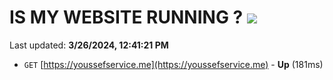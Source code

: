 # IS MY WEBSITE RUNNING ? [![](https://img.shields.io/static/v1?label=Sponsor&message=%E2%9D%A4&logo=GitHub&color=%23fe8e86)](https://github.com/sponsors/<username>)

Last updated: **3/26/2024, 12:41:21 PM**

- `GET` [https://youssefservice.me](https://youssefservice.me) - **Up** (181ms)
